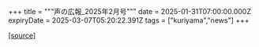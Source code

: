 +++
title = """声の広報_2025年2月号"""
date = 2025-01-31T07:00:00.000Z
expiryDate = 2025-03-07T05:20:22.391Z
tags = ["kuriyama","news"]
+++


[[source]](https://www.town.kuriyama.hokkaido.jp/site/koho/30282.html)
